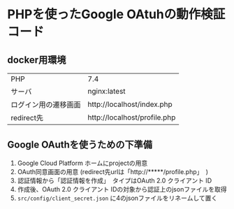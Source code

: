 


# PHPを使ったGoogle OAtuhの動作検証コード

## docker用環境

|||
|---|---|
| PHP | 7.4 |
| サーバ | nginx:latest |
| ログイン用の遷移画面| http://localhost/index.php |
| redirect先|http://localhost/profile.php |


## Google OAuthを使うための下準備
1. Google Cloud Platform ホームにprojectの用意
2. OAuth同意画面の用意
   (redirect先urlは「http://*****/profile.php」　)
3. 認証情報から「認証情報を作成」　タイプはOAuth 2.0 クライアント ID
4. 作成後、OAuth 2.0 クライアント IDの対象から認証上のjsonファイルを取得
5. ``src/config/client_secret.json`` に4のjsonファイルをリネームして置く


